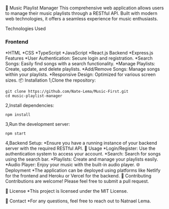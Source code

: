 🎵 Music Playlist Manager
This comprehensive web application allows users to manage their music playlists through a RESTful API. Built with modern web technologies, it offers a seamless experience for music enthusiasts.

Technologies Used
### **Frontend**
*HTML
*CSS
*TypeScript
*JavaScript
*React.js
Backend
*Express.js
Features
*User Authentication: Secure login and registration.
*Search Songs: Easily find songs with a search functionality.
*Manage Playlists: Create, update, and delete playlists.
*Add/Remove Songs: Manage songs within your playlists.
*Responsive Design: Optimized for various screen sizes.
📦 Installation
1,Clone the repository:
```
git clone https://github.com/Nate-Lema/Music-First.git
cd music-playlist-manager
```
2,Install dependencies:
```
npm install
```
3,Run the development server:
```
npm start
```
4,Backend Setup:
*Ensure you have a running instance of your backend server with the required RESTful API.
🚀 Usage
*Login/Register: Use the authentication system to access your account.
*Search: Search for songs using the search bar.
*Playlists: Create and manage your playlists easily.
*Audio Player: Enjoy your music with the built-in audio player.
🌐 Deployment
*The application can be deployed using platforms like Netlify for the frontend and Heroku or Vercel for the backend.
🤝 Contributing
Contributions are welcome! Please feel free to submit a pull request.

📄 License
*This project is licensed under the MIT License.

📧 Contact
*For any questions, feel free to reach out to Natnael Lema.


